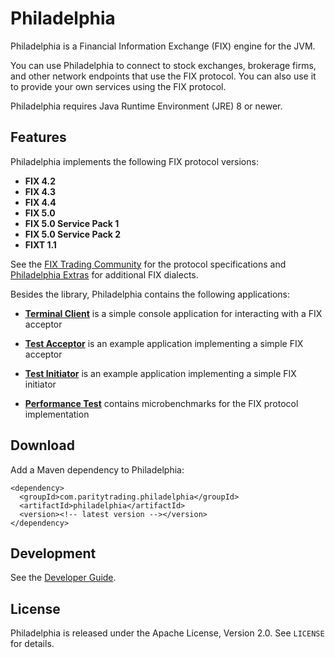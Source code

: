 Philadelphia
============

Philadelphia is a Financial Information Exchange (FIX) engine for the JVM.

You can use Philadelphia to connect to stock exchanges, brokerage firms, and
other network endpoints that use the FIX protocol. You can also use it to
provide your own services using the FIX protocol.

Philadelphia requires Java Runtime Environment (JRE) 8 or newer.


Features
--------

Philadelphia implements the following FIX protocol versions:

  - **FIX 4.2**
  - **FIX 4.3**
  - **FIX 4.4**
  - **FIX 5.0**
  - **FIX 5.0 Service Pack 1**
  - **FIX 5.0 Service Pack 2**
  - **FIXT 1.1**

See the [FIX Trading Community][] for the protocol specifications and
[Philadelphia Extras][] for additional FIX dialects.

  [FIX Trading Community]: http://www.fixtradingcommunity.org
  [Philadelphia Extras]: https://github.com/jvirtanen/philadelphia-extras

Besides the library, Philadelphia contains the following applications:

  - [**Terminal Client**](philadelphia-client) is a simple console
    application for interacting with a FIX acceptor

  - [**Test Acceptor**](philadelphia-acceptor) is an example application
    implementing a simple FIX acceptor

  - [**Test Initiator**](philadelphia-initiator) is an example application
    implementing a simple FIX initiator

  - [**Performance Test**](philadelphia-perf-test) contains microbenchmarks
    for the FIX protocol implementation


Download
--------

Add a Maven dependency to Philadelphia:

    <dependency>
      <groupId>com.paritytrading.philadelphia</groupId>
      <artifactId>philadelphia</artifactId>
      <version><!-- latest version --></version>
    </dependency>


Development
-----------

See the [Developer Guide](HACKING.md).


License
-------

Philadelphia is released under the Apache License, Version 2.0. See `LICENSE`
for details.

